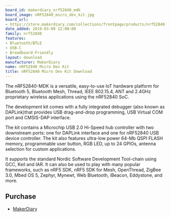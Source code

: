 ```yaml
---
board_id: makerdiary_nrf52840_mdk
board_image: nRF52840_micro_dev_kit.jpg
board_url:
- https://store.makerdiary.com/collections/frontpage/products/nrf52840-mdk-iot-development-kit
date_added: 2019-03-09 12:00:00
family: nrf52840
features:
- Bluetooth/BTLE
- USB-C
- Breadboard-Friendly
layout: download
manufacturer: MakerDiary
name: nRF52840 Micro Dev Kit
title: nRF52840 Micro Dev Kit Download
---
```


The nRF52840-MDK is a versatile, easy-to-use IoT hardware platform for Bluetooth 5, Bluetooth Mesh, Thread, IEEE 802.15.4, ANT and 2.4GHz proprietary wireless applications using the nRF52840 SoC.

The development kit comes with a fully integrated debugger (also known as DAPLink)that provides USB drag-and-drop programming, USB Virtual COM port and CMSIS-DAP interface.

The kit contains a Microchip USB 2.0 Hi-Speed hub controller with two downstream ports: one for DAPLink interface and one for nRF52840 USB device controller. The kit also features ultra-low power 64-Mb QSPI FLASH memory, programmable user button, RGB LED, up to 24 GPIOs, antenna selection for custom applications.

It supports the standard Nordic Software Development Tool-chain using GCC, Keil and IAR. It can also be used to play with many popular frameworks, such as nRF5 SDK, nRF5 SDK for Mesh, OpenThread, ZigBee 3.0, Mbed OS 5, Zephyr, Mynewt, Web Bluetooth, iBeacon, Eddystone, and more.

## Purchase
* [MakerDiary](https://store.makerdiary.com/collections/frontpage/products/nrf52840-mdk-iot-development-kit)
